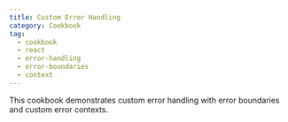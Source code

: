 ```yaml
---
title: Custom Error Handling
category: Cookbook
tag:
  - cookbook
  - react
  - error-handling
  - error-boundaries
  - context
---
```


This cookbook demonstrates custom error handling with error boundaries and custom error contexts.

<!-- @include: ../../../cookbooks/app-react-context-custom-error/README.md -->
